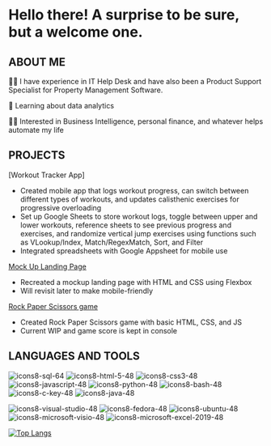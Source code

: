 # Hello there! A surprise to be sure, but a welcome one.

## ABOUT ME

:man_technologist: I have experience in IT Help Desk and have also been a Product Support Specialist for Property Management Software.

:monocle_face: Learning about data analytics

:surfing_man: Interested in Business Intelligence, personal finance, and whatever helps automate my life


## PROJECTS
[Workout Tracker App]
  - Created mobile app that logs workout progress, can switch between different types of workouts, and updates calisthenic
exercises for progressive overloading
  - Set up Google Sheets to store workout logs, toggle between upper and lower workouts, reference sheets to see previous
progress and exercises, and randomize vertical jump exercises using functions such as VLookup/Index,
Match/RegexMatch, Sort, and Filter
  - Integrated spreadsheets with Google Appsheet for mobile use

[Mock Up Landing Page](https://jlsolito.github.io/TOP-LandingPage/) 
  - Recreated a mockup landing page with HTML and CSS using Flexbox
  - Will revisit later to make mobile-friendly
 
[Rock Paper Scissors game](https://jlsolito.github.io/TOP-RockPaperScissors/)
  - Created Rock Paper Scissors game with basic HTML, CSS, and JS
  - Current WIP and game score is kept in console


## LANGUAGES AND TOOLS
![icons8-sql-64](https://user-images.githubusercontent.com/36279354/180920289-bd994f34-5180-44f4-9ce3-be907dff0e4c.png)
![icons8-html-5-48](https://user-images.githubusercontent.com/36279354/180919936-d8a0f580-7d01-4b40-a982-deb88a65b3c4.png)
![icons8-css3-48](https://user-images.githubusercontent.com/36279354/180919947-9c4f1318-3b46-4417-9282-d1fac701742a.png)
![icons8-javascript-48](https://user-images.githubusercontent.com/36279354/180919584-1b8c101c-9759-4d9c-a494-ba9e4086f617.png)
![icons8-python-48](https://user-images.githubusercontent.com/36279354/180920303-bfcaa75a-5d9c-40cb-9f8e-cbc3a82444cc.png)
![icons8-bash-48](https://user-images.githubusercontent.com/36279354/180921198-9a09cc6b-10a0-4a1c-b0af-f630268846a7.png)
![icons8-c-key-48](https://user-images.githubusercontent.com/36279354/180921323-44cb8c9a-4159-42c7-804c-2bc5bc71f6da.png)
![icons8-java-48](https://user-images.githubusercontent.com/36279354/180921206-4dfd3932-ab05-4284-a120-42f634802220.png)

![icons8-visual-studio-48](https://user-images.githubusercontent.com/36279354/180921581-bb9b2592-f96d-4a13-adce-d61b2e952e66.png)
![icons8-fedora-48](https://user-images.githubusercontent.com/36279354/180921181-5e11d73b-8851-446f-90f9-38eddb5452a8.png)
![icons8-ubuntu-48](https://user-images.githubusercontent.com/36279354/180921186-c7abb374-d297-4201-9d30-64bd63cd3e8a.png)
![icons8-microsoft-visio-48](https://user-images.githubusercontent.com/36279354/180920488-b347c620-5aa7-476c-9159-ad2d82aec1c5.png)
![icons8-microsoft-excel-2019-48](https://user-images.githubusercontent.com/36279354/180920492-855b87b5-7173-434a-8f9c-e118510664ca.png)


[![Top Langs](https://github-readme-stats.vercel.app/api/top-langs/?username=jlsolito&layout=compact&theme=vision-friendly-dark)](https://github.com/anuraghazra/github-readme-stats)

